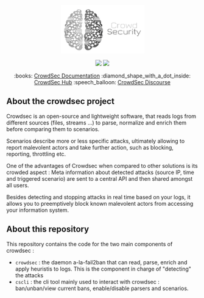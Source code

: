 <link rel="stylesheet" href="https://cdnjs.cloudflare.com/ajax/libs/font-awesome/4.7.0/css/font-awesome.min.css">

<p align="center">
<img src="docs/assets/images/crowdsec_logo1.png" alt="CrowdSec" title="CrowdSec" />
</p>


<p align="center">
<img src="https://github.com/crowdsecurity/crowdsec/workflows/Go/badge.svg">
<img src="https://github.com/crowdsecurity/crowdsec/workflows/build-binary-package/badge.svg">
</p>

<p align="center">
:books: <a href="https://docs.crowdsec.net">CrowdSec Documentation</a>
:diamond_shape_with_a_dot_inside: <a href="https://hub.crowdsec.net">CrowdSec Hub</a>
:speech_balloon: <a href="https://discourse.crowdsec.net">CrowdSec Discourse </a>
</p>

## About the crowdsec project


Crowdsec is an open-source and lightweight software, that reads logs from different sources (files, streams ...) to parse, normalize and enrich them before comparing them to scenarios.

Scenarios describe more or less specific attacks, ultimately allowing to report malevolent actors and take further action, such as blocking, reporting, throttling etc.

One of the advantages of Crowdsec when compared to other solutions is its crowded aspect : Meta information about detected attacks (source IP, time and triggered scenario) are sent to a central API and then shared amongst all users.

Besides detecting and stopping attacks in real time based on your logs, it allows you to preemptively block known malevolent actors from accessing your information system.

## About this repository

This repository contains the code for the two main components of crowdsec :
 - `crowdsec` : the daemon a-la-fail2ban that can read, parse, enrich and apply heuristis to logs. This is the component in charge of "detecting" the attacks
 - `cscli` : the cli tool mainly used to interact with crowdsec : ban/unban/view current bans, enable/disable parsers and scenarios.

